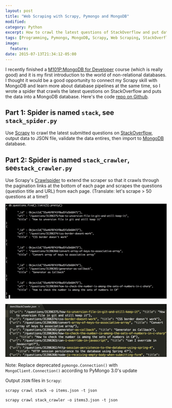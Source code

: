 ```yaml
---
layout: post
title: "Web Scraping with Scrapy, Pymongo and MongoDB"
modified:
category: Python
excerpt: How to crawl the latest questions of StackOverflow and put data into a MongoDB database
tags: [Programming, Pymongo, MongoDB, Scrapy, Web Scraping, StackOverflow]
image:
  feature:
date: 2015-07-13T21:34:12-05:00
---
```


I recently finished a [M101P:MongoDB for Developer](https://university.mongodb.com/courses/M101P/about) course (which is really good) and it is my first introduction to the world of non-relational databases. I thought it would be a good opportunity to connect my Scrapy skill with MongoDB and learn more about database pipelines at the same time, so I wrote a spider that crawls the latest questions on StackOverflow and puts the data into a MongoDB database. Here's the code [repo on Github](https://github.com/yanniey/Scrapy_MongoDB_StackOverFlow.git). 


## Part 1: Spider is named `stack`, see `stack_spider.py`

Use [Scrapy](http://scrapy.org/) to crawl the latest submitted questions on [StackOverflow](https://stackoverflow.com/), output data to JSON file, validate the data entires, then import to [MongoDB](https://www.mongodb.org/) database.

## Part 2: Spider is named `stack_crawler`, see`stack_crawler.py`

Use Scrapy's [Crawlspider](http://doc.scrapy.org/en/latest/topics/spiders.html#crawlspider) to extend the scraper so that it crawls through the pagination links at the bottom of each page and scrapes the questions (question title and URL) from each page. (Translate: let's scrape > 50 questions at a time!)


![Output data in MongoDB](https://github.com/yanniey/Scrapy_MongoDB_StackOverFlow/blob/master/Output%20data%20in%20MongoDB.png?raw=true)


![Output data in JSON file](https://github.com/yanniey/Scrapy_MongoDB_StackOverFlow/blob/master/Output%20data%20in%20JSON%20file.png?raw=true)

Note:
Replace deprecated `pymongo.Connection()` with `MongoClient.Connection()` according to PyMongo 3.0's update

Output `JSON` files in `Scrapy`:

```
scrapy crawl stack -o items.json -t json
```

```
scrapy crawl stack_crawler -o items3.json -t json
```